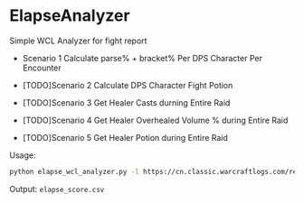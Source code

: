 # ElapseAnalyzer
Simple WCL Analyzer for fight report

- Scenario 1
Calculate parse% + bracket% Per DPS Character Per Encounter

- [TODO]Scenario 2
Calculate DPS Character Fight Potion

- [TODO]Scenario 3 
Get Healer Casts durning Entire Raid

- [TODO]Scenario 4 
Get Healer Overhealed Volume % during Entire Raid

- [TODO]Scenario 5 
Get Healer Potion during Entire Raid

Usage:
```sh
python elapse_wcl_analyzer.py -l https://cn.classic.warcraftlogs.com/reports/rwG81bzxZvg3mDN9
```

Output:
`elapse_score.csv`

